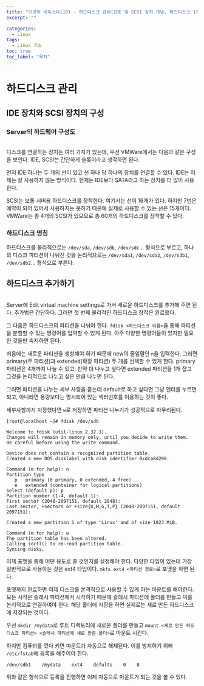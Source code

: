 ```yaml
---
title: "이것이 리눅스다(18) - 하드디스크 관리(IDE 및 SCSI 장치 개념, 하드디스크 1개 추가)"
excerpt: ""

categories:
  - Linux
tags:
  - Linux 기초
toc: true
toc_label: "목차"
---
```


# 하드디스크 관리

## IDE 장치와 SCSI 장치의 구성

### Server의 하드웨어 구성도

<img src="">

디스크를 연결하는 장치는 여러 가지가 있는데, 우선 VMWare에서는 다음과 같은 구성을 보인다. IDE, SCSI는 간단하게 슬롯이라고 생각하면 된다. 

먼저 IDE 하나는 두 개의 선이 있고 선 하나 당 하나의 장치를 연결할 수 있다. IDE는 이제는 잘 사용하지 않는 방식이다. 현재는 IDE보다 SATA라고 하는 장치를 더 많이 사용한다. 

SCSI는 보통 서버용 하드디스크를 장착한다. 여기서는 선이 16개가 있다. 하지만 7번은 예약이 되어 있어서 사용하지는 못하기 때문에 실제로 사용할 수 있는 선은 15개이다. VMWare는 총 4개의 SCSI가 있으므로 총 60개의 하드디스크를 장착할 수 있다.

### 하드디스크 명칭

하드디스크를 물리적으로는 `/dev/sda`, `/dev/sdb`, `/dev/sdc`... 형식으로 부르고, 하나의 디스크 파티션이 나눠진 것을 논리적으로는 `/dev/sda1`, `/dev/sda2`, `/dev/sdb1`, `/dev/sdb2`... 형식으로 부른다.

## 하드디스크 추가하기

<img src="">

Server에 Edit virtual machine settings로 가서 새로운 하드디스크를 추가해 주면 된다. 추가법은 간단하다. 그러면 첫 번째 물리적인 하드디스크 장착은 완료했다. 

그 다음은 하드디스크의 파티션을 나눠야 한다. `fdisk <하드디스크 이름>`을 통해 파티션을 분할할 수 있는 명령어를 입력할 수 있게 된다. 아주 다양한 명령어들이 있지만 필요한 것들만 숙지하면 된다. 

처음에는 새로운 파티션을 생성해야 하기 때문에 new의 줄임말인 `n`을 입력한다. 그러면 primary(주 파티션)과 extended(확장 파티션) 두 개를 선택할 수 있게 한다. primary 파티션은 4개까지 나눌 수 있고, 만약 더 나누고 싶다면 extended 파티션을 1개 잡고 그것을 논리적으로 나누고 싶은 만큼 나누면 된다. 

그러면 파티션을 나누는 세부 사항을 묻는데 default로 하고 싶다면 그냥 엔터를 누르면 되고, 아니라면 용량보다는 명시되어 있는 섹터번호를 이용하는 것이 좋다.

세부사항까지 지정했다면 `w`로 저장하면 파티션 나누기가 성공적으로 마무리된다. 

```
[root@localhost ~]# fdisk /dev/sdb

Welcome to fdisk (util-linux 2.32.1).
Changes will remain in memory only, until you decide to write them.
Be careful before using the write command.

Device does not contain a recognized partition table.
Created a new DOS disklabel with disk identifier 0xdca8d290.

Command (m for help): n
Partition type
   p   primary (0 primary, 0 extended, 4 free)
   e   extended (container for logical partitions)
Select (default p): p
Partition number (1-4, default 1): 
First sector (2048-2097151, default 2048): 
Last sector, +sectors or +size{K,M,G,T,P} (2048-2097151, default 2097151): 

Created a new partition 1 of type 'Linux' and of size 1023 MiB.

Command (m for help): w
The partition table has been altered.
Calling ioctl() to re-read partition table.
Syncing disks.
```

이제 포맷을 통해 어떤 용도로 쓸 것인지를 설정해야 한다. 다양한 타입이 있는데 가장 일반적으로 사용하는 것은 ext4 타입이다. `mkfs.ext4 <파티션 경로>`로 포맷을 하면 된다. 

포맷까지 완료하면 이제 디스크를 본격적으로 사용할 수 있게 하는 마운트를 해야한다. 모든 시작은 슬래시 파티션에서 시작하기 때문에 슬래시 파티션에 폴더를 만들고 이를 논리적으로 연결하여야 한다. 해당 폴더에 저장을 하면 실제로는 새로 만든 하드디스크에 저장되는 것이다. 

우선 `mkdir /mydata`로 루트 디렉토리에 새로운 폴더를 만들고 `mount <새로 만든 하드디스크 파티션> <슬래시 파티션에 새로 만든 폴더>`로 마운트 시킨다. 

하지만 컴퓨터를 껐다 키면 마운트가 자동으로 해제된다. 이를 방지하기 위해 `/etc/fstab`에 등록을 해주어야 한다. 

```
/dev/sdb1    /mydata    ext4    defults    0    0
```

위와 같은 형식으로 등록을 진행하면 이제 자동으로 마운트가 되는 것을 볼 수 있다. 